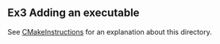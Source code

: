 <!-- doxy
\page refExamplesEx3 Ex3 Adding an executable
/doxy -->

## Ex3 Adding an executable

See [CMakeInstructions](/doc/CMakeInstructions.md) for an explanation about this directory.
